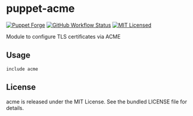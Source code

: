 puppet-acme
===========

[![Puppet Forge](https://img.shields.io/puppetforge/v/halyard/acme.svg)](https://forge.puppetlabs.com/halyard/acme)
[![GitHub Workflow Status](https://img.shields.io/github/workflow/status/halyard/puppet-acme/Build)](https://github.com/halyard/puppet-acme/actions)
[![MIT Licensed](http://img.shields.io/badge/license-MIT-green.svg?style=flat)](https://tldrlegal.com/license/mit-license)

Module to configure TLS certificates via ACME

## Usage

```puppet
include acme
```

## License

acme is released under the MIT License. See the bundled LICENSE file for details.

